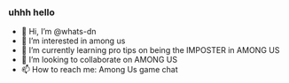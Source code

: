 ### uhhh hello

- 👋 Hi, I’m @whats-dn
- 👀 I’m interested in among us
- 🌱 I’m currently learning pro tips on being the IMPOSTER in AMONG US
- 💞️ I’m looking to collaborate on AMONG US
- 📫 How to reach me: Among Us game chat

